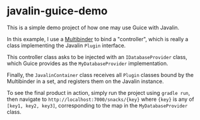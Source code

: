 # javalin-guice-demo

This is a simple demo project of how one may use Guice with Javalin.

In this example, I use a [Multibinder](https://github.com/google/guice/wiki/Multibindings) to bind a "controller", which is really a class implementing the Javalin `Plugin` interface.

This controller class asks to be injected with an `IDatabaseProvider` class, which Guice provides as the `MyDatabaseProvider` implementation. 

Finally, the `JavalinContainer` class receives all `Plugin` classes bound by the Multibinder in a set, and registers them on the Javalin instance.

To see the final product in action, simply run the project using `gradle run`, then navigate to `http://localhost:7000/snacks/{key}` where `{key}` is any of `[key1, key2, key3]`, corresponding to the map in the `MyDatabaseProvider` class.

